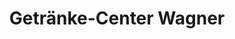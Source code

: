 ---
title: "Getränke-Center Wagner"
url: /schwarzach-am-main/getraenke-center-wagner/
shop: Lebensmittel
---